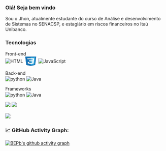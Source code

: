 ### Olá! Seja bem vindo

Sou o Jhon, atualmente estudante do curso de Análise e desenvolvimento de Sistemas no SENACSP, e estagiário em riscos financeiros no Itaú Unibanco. 

### Tecnologias
<div style="display: inline_block">

<p> </strong> Front-end <br>  

<img align="center" alt="HTML" height="30" width="40"  src="https://cdn.jsdelivr.net/gh/devicons/devicon/icons/html5/html5-original.svg" >
  <img align="center" alt="CSS" height="30" width="40" src="https://raw.githubusercontent.com/devicons/devicon/master/icons/css3/css3-original.svg">
  <img align="center" alt="JavaScript" height="30" width="40" src="https://cdn.jsdelivr.net/gh/devicons/devicon/icons/javascript/javascript-original.svg"">
<br>
<p> Back-end </strong> <br>

  <img align="center" alt="python" height="30" width="40"  src="https://cdn.jsdelivr.net/gh/devicons/devicon/icons/python/python-original.svg" />
  <img align="center" alt="Java" height="30" width="40"  src="https://cdn.jsdelivr.net/gh/devicons/devicon/icons/java/java-original-wordmark.svg" />
  <br>
<p> Frameworks </strong> <br>

<img align="center" alt="python" height="30" width="40"  src="https://cdn.jsdelivr.net/gh/devicons/devicon/icons/spring/spring-original.svg" />
<img align="center" alt="Java" height="30" width="40"  src="https://cdn.jsdelivr.net/gh/devicons/devicon/icons/flask/flask-original.svg" />

<div>
  <img height="180em" src="https://github-readme-stats.vercel.app/api?username=jrsantos1&show-icons=true&theme=dark&include_all_commits=true&count_private=true"/>
    <img height="180em" src="https://github-readme-stats.vercel.app/api/top-langs?username=jrsantos1&layout=compact&langs_count=16&theme=dark"/>
</div>
<br>
<div> 
    <a href = "https://www.linkedin.com/in/jhonatan-r-baa992a3/"> <img src="https://img.shields.io/badge/LinkedIn-0077B5?style=for-the-badge&logo=linkedin&logoColor=white" target="_blank"></a>
</div>
  
  
### 📈 GitHub Activity Graph:
[![BEPb's github activity graph](https://github-readme-activity-graph.cyclic.app/graph?username=jrsantos1&theme=github-compact)](https://github.com/jrsantos1/github-readme-activity-graph)
